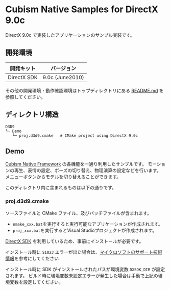 # Cubism Native Samples for DirectX 9.0c

DirectX 9.0c で実装したアプリケーションのサンプル実装です。


## 開発環境

| 開発キット | バージョン |
| --- | --- |
| DirectX SDK | 9.0c (June2010) |

その他の開発環境・動作確認環境はトップディレクトリにある [README.md](/README.md) を参照してください。


## ディレクトリ構造

```
D3D9
└─ Demo
   └─ proj.d3d9.cmake   # CMake project using DirectX 9.0c
```


## Demo

[Cubism Native Framework] の各機能を一通り利用したサンプルです。
モーションの再生、表情の設定、ポーズの切り替え、物理演算の設定などを行います。
メニューボタンからモデルを切り替えることができます。

[Cubism Native Framework]: https://github.com/Live2D/CubismNativeFramework

このディレクトリ内に含まれるものは以下の通りです。

### proj.d3d9.cmake

ソースファイルと CMake ファイル、及びバッチファイルが含まれます。

- `nmake_xxx.bat`を実行すると実行可能なアプリケーションが作成されます。
- `proj_xxx.bat`を実行するとVisual Studioプロジェクトが作成されます。

[DirectX SDK] を利用しているため、事前にインストールが必要です。

インストール時に `S1023` エラーが出た場合は、[マイクロソフトのサポート技術情報]を参考にしてください

インストール時に SDK がインストールされたパスが環境変数 `DXSDK_DIR` が設定されます。
ビルド時に環境変数未設定エラーが発生した場合は手動で上記の環境変数を設定してください。

[DirectX SDK]: https://www.microsoft.com/en-us/download/details.aspx?id=6812
[マイクロソフトのサポート技術情報]: https://blogs.msdn.microsoft.com/windows_multimedia_jp/2013/09/05/kbdirectx-sdk
